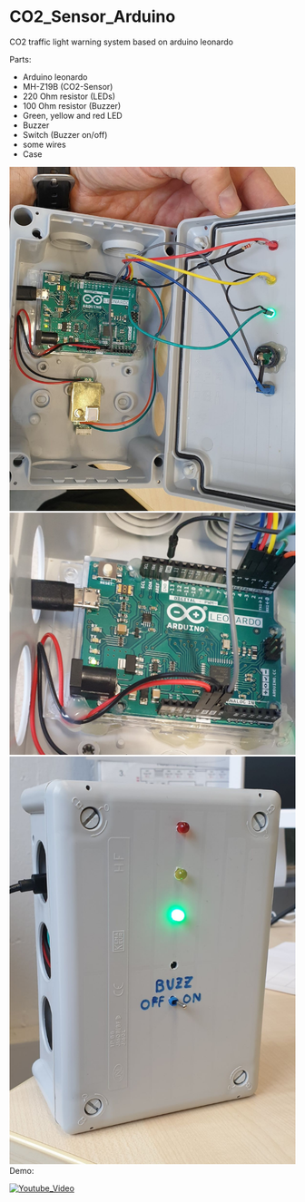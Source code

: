 # CO2_Sensor_Arduino
CO2 traffic light warning system based on arduino leonardo

Parts:
- Arduino leonardo
- MH-Z19B (CO2-Sensor)
- 220 Ohm resistor (LEDs)
- 100 Ohm resistor (Buzzer)
- Green, yellow and red LED
- Buzzer
- Switch (Buzzer on/off)
- some wires
- Case

![CO2Ampel2](https://github.com/codekoch/CO2_Sensor_Arduino/blob/main/CO2Ampel2.jpg)
![CO2Ampel3](https://github.com/codekoch/CO2_Sensor_Arduino/blob/main/CO2Ampel3.jpg)
![CO2Ampel1](https://github.com/codekoch/CO2_Sensor_Arduino/blob/main/CO2Ampel1.jpg)
Demo:

[![Youtube_Video](https://img.youtube.com/vi/AFuJfxH_1Kw/0.jpg)](https://www.youtube.com/watch?v=AFuJfxH_1Kw)
